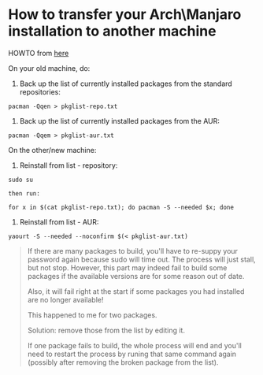 # How to transfer your Arch\Manjaro installation to another machine

HOWTO from [here](https://classicforum.manjaro.org/index.php?topic=16484.0)

On your old machine, do:

1. Back up the list of currently installed packages from the standard repositories:

`pacman -Qqen > pkglist-repo.txt`

1. Back up the list of currently installed packages from the AUR:

`pacman -Qqem > pkglist-aur.txt`

On the other/new machine:

1. Reinstall from list - repository:

`sudo su`

    then run:

`for x in $(cat pkglist-repo.txt); do pacman -S --needed $x; done`

1. Reinstall from list - AUR:

`yaourt -S --needed --noconfirm $(< pkglist-aur.txt)`

> If there are many packages to build, you'll have to re-suppy your password
> again because sudo will time out. The process will just stall, but not stop.
> However, this part may indeed fail to build some packages if the available
> versions are for some reason out of date.
>
> Also, it will fail right at the start if some packages you had installed are
> no longer available!
>
> This happened to me for two packages.
>
> Solution: remove those from the list by editing it.
>
> If one package fails to build, the whole process will end and you'll need to
> restart the process by runing that same command again (possibly after removing
> the broken package from the list).
